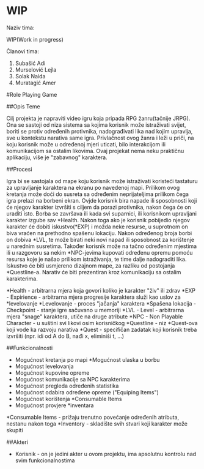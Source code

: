﻿# WIP
Naziv tima: 

WIP(Work in progress)

Članovi tima:

1. Subašić Adi
2. Murselović Lejla
3. Solak Naida
4. Muratagić Amer

#Role Playing Game

##Opis Teme

Cilj projekta je napraviti video igru koja pripada RPG žanru(tačnije JRPG).
Ona se sastoji od niza sistema sa kojima korisnik može istraživati svijet, 
boriti se protiv određenih protivnika, nadograđivati lika nad kojim upravlja,
sve u kontekstu narativa same igra. Privlačnost ovog žanra i leži u priči, na
koju korisnik može u određenoj mjeri uticati, bilo interakcijom ili komunikacijom
sa ostalim likovima. Ovaj projekat nema neku praktičnu aplikaciju, više je "zabavnog" 
karaktera.

##Procesi

Igra bi se sastojala od mape koju korisnik može istraživati koristeći tastaturu
za upravljanje karaktera na ekranu po navedenoj mapi. Prilikom ovog kretanja može
doći do susreta sa određenim neprijateljima prilikom čega igra prelazi na borbeni
ekran. Ovjde korisnik bira napade ili sposobnosti koji će njegov karakter izvršiti
s ciljem da porazi protivnika, nakon čega će on uraditi isto. Borba se završava
ili kada svi suparnici, ili korisnikom upravljani karakter izgube sav *Health.
Nakon toga ako je korisnik pobijedio njegov karakter će dobiti iskustvo(*EXP) i
možda neke resurse, u suprotnom on biva vraćen na prethodno spašenu lokaciju.
Nakon određenog broja borbi on dobiva *LVL, te može birati neki novi napad ili
sposobnost za korištenje u narednim susretima. Također korisnik može na tačno
određenim mjestima ili u razgovoru sa nekim *NPC-jevima kupovati određenu opremu
pomoću resursa koje je našao prilikom istraživanja, te time dalje nadograditi lika.
Iskustvo će biti usmjereno dizajnom mape, za razliku od postojanja *Questline-a.
Narativ će biti prezentiran kroz komunikaciju sa ostalim karakterima.

*Health - arbitrarna mjera koja govori koliko je karakter "živ" ili zdrav
*EXP - Expirience - arbitrarna mjera progresije karaktera služi kao uslov za *levelovanje
*Levelovanje - proces "jačanja" karaktera
*Spašena lokacija - Checkpoint - stanje igre sačuvano u memoriji
*LVL - Level - arbitrarna mjera "snage" karaktera, utiče na druge atribute
*NPC - Non Playable Character - u suštini svi likovi osim korisničkog
*Questline - niz *Quest-ova koji vode ka razvoju narativa
*Quest - specifičan zadatak koji korisnik treba izvršiti (npr. idi od A do B, nađi x, 
eliminiši t, ...)

##Funkcionalnosti

- Mogućnost kretanja po mapi
	*Mogućnost ulaska u borbu
- Mogućnost levelovanja
- Mogućnost kupovine opreme
- Mogućnost komunikacije sa NPC karakterima
- Mogućnost pregleda određenih statistika
- Mogućnost odabira određene opreme ("Equiping Items")
- Mogućnost korištenja *Consumable Items
- Mogućnost provjere *inventara

*Consumable Items - prižaju trenutno povećanje određenih atributa, nestanu nakon toga
*Inventory - skladište svih stvari koji karakter može skupiti

##Akteri

- Korisnik - on je jedini akter u ovom projektu, ima apsolutnu kontrolu nad svim funkcionalnostima